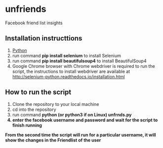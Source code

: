 # unfriends
  Facebook friend list insights
  
## Installation instructtions
  1. <a href='https://www.python.org/downloads/'>Python</a>
  2. run command <b>pip install selenium</b> to install Selenium 
  3. run command <b>pip install beautifulsoup4</b> to install BeautifulSoup4
  4. Google Chrome browser with Chrome webdriver is required to run the script, the instructions to install webdriver are available at http://selenium-python.readthedocs.io/installation.html

## How to run the script
  1. Clone the repository to your local machine
  2. cd into the repository
  3. run command <b>python (or python3 if on Linux) unfrnds.py
  4. enter the facebook username and password and wait for the script to finish running
  
From the second time the script will run for a particular username, it will show the changes in the Friendlist of the user
